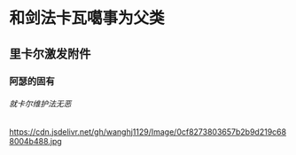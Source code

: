 # 和剑法卡瓦噶事为父类

## 里卡尔激发附件

### 阿瑟的固有

###### 就卡尔维护法无恶

https://cdn.jsdelivr.net/gh/wanghj1129/Image/0cf8273803657b2b9d219c688004b488.jpg

